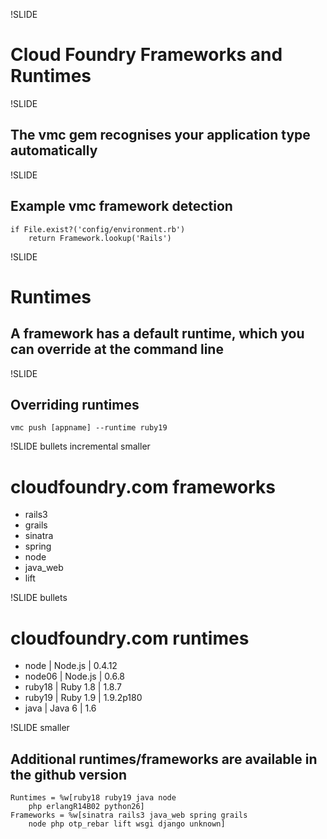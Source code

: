 !SLIDE 
# Cloud Foundry Frameworks and Runtimes #

!SLIDE

## The vmc gem recognises your application type automatically  ##

!SLIDE

## Example vmc framework detection ##

    if File.exist?('config/environment.rb')
        return Framework.lookup('Rails')

!SLIDE

# Runtimes #

## A framework has a default runtime, which you can override at the command line ##

!SLIDE

## Overriding runtimes ##

    vmc push [appname] --runtime ruby19

!SLIDE bullets incremental smaller

# cloudfoundry.com frameworks #

* rails3
* grails
* sinatra
* spring
* node
* java_web
* lift

!SLIDE bullets

# cloudfoundry.com runtimes #

* node   | Node.js     | 0.4.12
* node06 | Node.js     | 0.6.8
* ruby18 | Ruby 1.8    | 1.8.7
* ruby19 | Ruby 1.9    | 1.9.2p180
* java   | Java 6      | 1.6

!SLIDE smaller

## Additional runtimes/frameworks are available in the github version ##

    Runtimes = %w[ruby18 ruby19 java node
        php erlangR14B02 python26]
    Frameworks = %w[sinatra rails3 java_web spring grails
        node php otp_rebar lift wsgi django unknown]